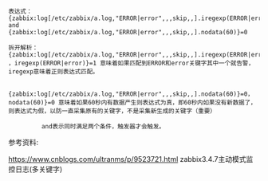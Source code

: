 ```
表达式：{zabbix:log[/etc/zabbix/a.log,"ERROR|error",,,skip,,].iregexp(ERROR|error)}=1 and  {zabbix:log[/etc/zabbix/a.log,"ERROR|error",,,skip,,].nodata(60)}=0

拆开解析：{zabbix:log[/etc/zabbix/a.log,"ERROR|error",,,skip,,].iregexp(ERROR|error)}=1 ，iregexp(ERROR|error)}=1 意味着如果匹配到ERROR和error关键字其中一个就告警，iregexp意味着正则表达式匹配。

        {zabbix:log[/etc/zabbix/a.log,"ERROR|error",,,skip,,].nodata(60)}=0，nodata(60)}=0 意味着如果60秒内有数据产生则表达式为真，即60秒内如果没有新数据了，则表达式为假，以防一直采集原有的关键字，不是采集新生成的关键字（重要）

　　　　　 and表示同时满足两个条件，触发器才会触发。
```

参考资料:

https://www.cnblogs.com/ultranms/p/9523721.html  zabbix3.4.7主动模式监控日志(多关键字)
